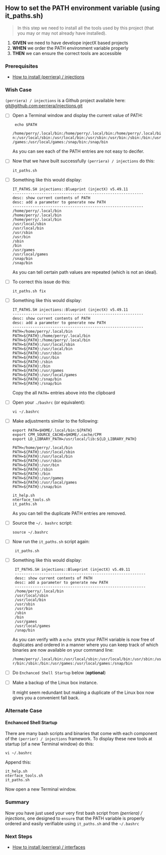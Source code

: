 
## How to set the PATH environment variable (using it_paths.sh)
> In this step we need to install all the tools used by this project (that you may or may not already have installed).

 1. **GIVEN** we need to have develope injectX based projects
 2. **WHEN** we order the PATH environment variable properly 
 3. **THEN** we can ensure the correct tools are accessible

### Prerequisites
- [How to install (perriera) / injections](https://github.com/perriera/for_interfaces/blob/main/injections/INSTALL.md)

### Wish Case
`(perriera) / injections` is a Github project available here: [git@github.com:perriera/injections.git](https://github.com/perriera/injections)

 - [ ] Open a Terminal window and display the current value of PATH:

        echo $PATH

    `/home/perry/.local/bin:/home/perry/.local/bin:/home/perry/.local/bin:/usr/local/sbin:/usr/local/bin:/usr/sbin:/usr/bin:/sbin:/bin:/usr/games:/usr/local/games:/snap/bin:/snap/bin`

    As you can see each of the PATH entries are not easy to decifer.

  - [ ] Now that we have built successfully `(perriera) / injections` do this:
	
		it_paths.sh 
	
  - [ ] Something like this would display:
	
        IT_PATHS.SH injections::Blueprint (injectX) v5.49.11
        -----------------------------------------------------------
        desc: show current contents of PATH
        desc: add a parameter to generate new PATH
        -----------------------------------------------------------
        /home/perry/.local/bin
        /home/perry/.local/bin
        /home/perry/.local/bin
        /usr/local/sbin
        /usr/local/bin
        /usr/sbin
        /usr/bin
        /sbin
        /bin
        /usr/games
        /usr/local/games
        /snap/bin
        /snap/bin

    As you can tell certain path values are repeated (which is not an ideal). 
 
 - [ ]  To correct this issue do this:

		it_paths.sh fix

  - [ ] Something like this would display:

        IT_PATHS.SH injections::Blueprint (injectX) v5.49.11
        -----------------------------------------------------------
        desc: show current contents of PATH
        desc: add a parameter to generate new PATH
        -----------------------------------------------------------
        PATH=/home/perry/.local/bin
        PATH=${PATH}:/home/perry/.local/bin
        PATH=${PATH}:/home/perry/.local/bin
        PATH=${PATH}:/usr/local/sbin
        PATH=${PATH}:/usr/local/bin
        PATH=${PATH}:/usr/sbin
        PATH=${PATH}:/usr/bin
        PATH=${PATH}:/sbin
        PATH=${PATH}:/bin
        PATH=${PATH}:/usr/games
        PATH=${PATH}:/usr/local/games
        PATH=${PATH}:/snap/bin
        PATH=${PATH}:/snap/bin

    Copy the all `PATH=` entries above into the clipboard

 - [ ]  Open your `./bashrc` (or equivalent):

        vi ~/.bashrc

 - [ ]  Make adjustments similar to the following:

        export PATH=$HOME/.local/bin:${PATH}
        export CPM_SOURCE_CACHE=$HOME/.cache/CPM
        export LD_LIBRARY_PATH=/usr/local/lib:${LD_LIBRARY_PATH}

        PATH=/home/perry/.local/bin
        PATH=${PATH}:/usr/local/sbin
        PATH=${PATH}:/usr/local/bin
        PATH=${PATH}:/usr/sbin
        PATH=${PATH}:/usr/bin
        PATH=${PATH}:/sbin
        PATH=${PATH}:/bin
        PATH=${PATH}:/usr/games
        PATH=${PATH}:/usr/local/games
        PATH=${PATH}:/snap/bin

        it_help.sh
        nterface_tools.sh 
        it_paths.sh

    As you can tell the duplicate PATH entries are removed.

 - [ ] Source the `~/. bashrc` script:

       source ~/.bashrc

 - [ ] Now run the `it_paths.sh` script again:

		it_paths.sh 

 - [ ] Something like this would display:

        IT_PATHS.SH injections::Blueprint (injectX) v5.49.11
        -----------------------------------------------------------
        desc: show current contents of PATH
        desc: add a parameter to generate new PATH
        -----------------------------------------------------------
        /home/perry/.local/bin
        /usr/local/sbin
        /usr/local/bin
        /usr/sbin
        /usr/bin
        /sbin
        /bin
        /usr/games
        /usr/local/games
        /snap/bin

    As you can verify with a `echo $PATH` your PATH variable is now free of duplicates and ordered in a manner where you can keep track of which binaries are now available on your command line:

    `/home/perry/.local/bin:/usr/local/sbin:/usr/local/bin:/usr/sbin:/usr/bin:/sbin:/bin:/usr/games:/usr/local/games:/snap/bin`

 - [ ] Do `Enchanced Shell Startup` below (**optional**)

 - [ ] Make a backup of the Linux box instance.

	It might seem redundant but making a duplicate of the Linux box now gives you a convenient fall back.

### Alternate Case
#### Enchanced Shell Startup
There are many bash scripts and binaries that come with each component of the `(perrier) / injections` framework. To display these new tools at startup (of a new Terminal window) do this:

    vi ~/.bashrc

Append this:

    it_help.sh
    nterface_tools.sh 
    it_paths.sh

Now open a new Terminal window.

### Summary 
Now you have just used your very first bash script from *(perriera) / injections*, one designed to `ensure` that the PATH variable is properly ordered and easily verifiable using `it_paths.sh` and the `~/.bashrc` 

### Next Steps
- [How to install (perriera) / interfaces](https://github.com/perriera/for_interfaces/blob/main/injections/interfaces/INSTALL.md)

